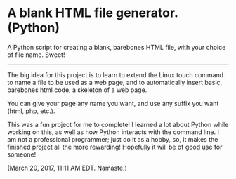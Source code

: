 # A blank HTML file generator. (Python)
A Python script for creating a blank, barebones HTML file, with your choice of file name. Sweet!
<hr>
The big idea for this project is to learn to extend the Linux touch command to name a file to be used as a web page, and to automatically insert basic, barebones html code, a skeleton of a web page.

You can give your page any name you want, and use any suffix you want (html, php, etc.).

This was a fun project for me to complete! I learned a lot about Python while working on this, as well as how Python interacts with the command line. I am not a professional programmer; just do it as a hobby, so, it makes the finished project all the more rewarding! Hopefully it will be of good use for someone!

(March 20, 2017, 11:11 AM EDT. Namaste.)
